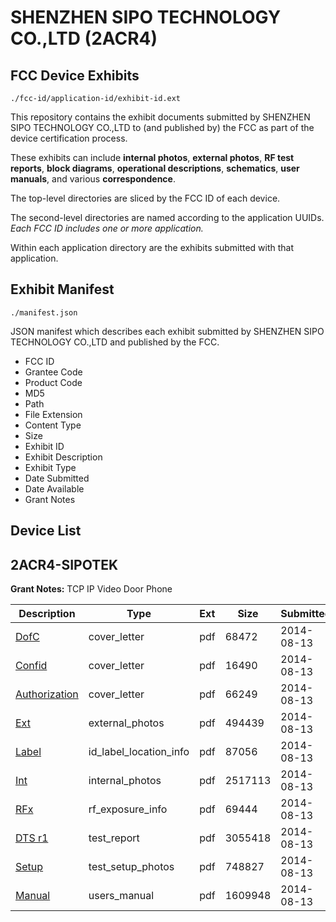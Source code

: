 # SHENZHEN SIPO TECHNOLOGY CO.,LTD (2ACR4)
## FCC Device Exhibits

```
./fcc-id/application-id/exhibit-id.ext
```

This repository contains the exhibit documents submitted by SHENZHEN SIPO TECHNOLOGY CO.,LTD to (and published by) the FCC as part of the device certification process.

These exhibits can include **internal photos**, **external photos**, **RF test reports**, **block diagrams**, **operational descriptions**, **schematics**, **user manuals**, and various **correspondence**.

The top-level directories are sliced by the FCC ID of each device.

The second-level directories are named according to the application UUIDs. *Each FCC ID includes one or more application.*

Within each application directory are the exhibits submitted with that application. 

## Exhibit Manifest

```
./manifest.json
```

JSON manifest which describes each exhibit submitted by SHENZHEN SIPO TECHNOLOGY CO.,LTD and published by the FCC.

- FCC ID
- Grantee Code
- Product Code
- MD5
- Path
- File Extension
- Content Type
- Size
- Exhibit ID
- Exhibit Description
- Exhibit Type
- Date Submitted
- Date Available
- Grant Notes

## Device List
## 2ACR4-SIPOTEK
**Grant Notes:** TCP IP Video Door Phone

| Description | Type | Ext | Size | Submitted | Available |
| ----------- | ---- | --- | ---- | --------- | --------- |
| [DofC](2ACR4-SIPOTEK/932bc0d23f54a04977e3824141e6ba8f/2356756.pdf) | cover_letter | pdf | 68472 | 2014-08-13 | 2014-08-13 |
| [Confid](2ACR4-SIPOTEK/932bc0d23f54a04977e3824141e6ba8f/2356762.pdf) | cover_letter | pdf | 16490 | 2014-08-13 | 2014-08-13 |
| [Authorization](2ACR4-SIPOTEK/932bc0d23f54a04977e3824141e6ba8f/2356763.pdf) | cover_letter | pdf | 66249 | 2014-08-13 | 2014-08-13 |
| [Ext](2ACR4-SIPOTEK/932bc0d23f54a04977e3824141e6ba8f/2356757.pdf) | external_photos | pdf | 494439 | 2014-08-13 | 2014-08-13 |
| [Label](2ACR4-SIPOTEK/932bc0d23f54a04977e3824141e6ba8f/2356760.pdf) | id_label_location_info | pdf | 87056 | 2014-08-13 | 2014-08-13 |
| [Int](2ACR4-SIPOTEK/932bc0d23f54a04977e3824141e6ba8f/2356759.pdf) | internal_photos | pdf | 2517113 | 2014-08-13 | 2014-08-13 |
| [RFx](2ACR4-SIPOTEK/932bc0d23f54a04977e3824141e6ba8f/2356761.pdf) | rf_exposure_info | pdf | 69444 | 2014-08-13 | 2014-08-13 |
| [DTS r1](2ACR4-SIPOTEK/932bc0d23f54a04977e3824141e6ba8f/2356758.pdf) | test_report | pdf | 3055418 | 2014-08-13 | 2014-08-13 |
| [Setup](2ACR4-SIPOTEK/932bc0d23f54a04977e3824141e6ba8f/2356764.pdf) | test_setup_photos | pdf | 748827 | 2014-08-13 | 2014-08-13 |
| [Manual](2ACR4-SIPOTEK/932bc0d23f54a04977e3824141e6ba8f/2356765.pdf) | users_manual | pdf | 1609948 | 2014-08-13 | 2014-08-13 |
